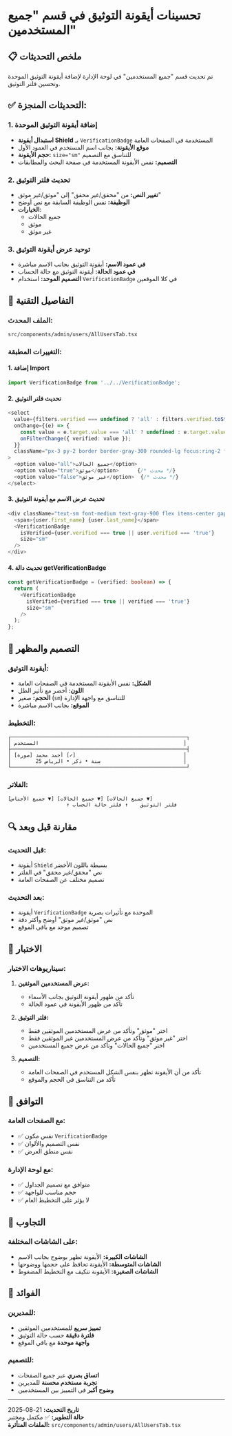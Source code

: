 # تحسينات أيقونة التوثيق في قسم "جميع المستخدمين"

## 📋 ملخص التحديثات

تم تحديث قسم "جميع المستخدمين" في لوحة الإدارة لإضافة أيقونة التوثيق الموحدة وتحسين فلتر التوثيق.

## ✅ التحديثات المنجزة:

### 1. إضافة أيقونة التوثيق الموحدة
- **استبدال أيقونة Shield** بـ `VerificationBadge` المستخدمة في الصفحات العامة
- **موقع الأيقونة:** بجانب اسم المستخدم في العمود الأول
- **حجم الأيقونة:** `size="sm"` للتناسق مع التصميم
- **التصميم:** نفس الأيقونة المستخدمة في صفحة البحث والمطابقات

### 2. تحديث فلتر التوثيق
- **تغيير النص:** من "محقق/غير محقق" إلى "موثق/غير موثق"
- **الوظيفة:** نفس الوظيفة السابقة مع نص أوضح
- **الخيارات:**
  - جميع الحالات
  - موثق
  - غير موثق

### 3. توحيد عرض أيقونة التوثيق
- **في عمود الاسم:** أيقونة التوثيق بجانب الاسم مباشرة
- **في عمود الحالة:** أيقونة التوثيق مع حالة الحساب
- **التصميم الموحد:** استخدام `VerificationBadge` في كلا الموقعين

## 🔧 التفاصيل التقنية

### الملف المحدث:
`src/components/admin/users/AllUsersTab.tsx`

### التغييرات المطبقة:

#### 1. إضافة Import
```typescript
import VerificationBadge from '../../VerificationBadge';
```

#### 2. تحديث فلتر التوثيق
```typescript
<select
  value={filters.verified === undefined ? 'all' : filters.verified.toString()}
  onChange={(e) => {
    const value = e.target.value === 'all' ? undefined : e.target.value === 'true';
    onFilterChange({ verified: value });
  }}
  className="px-3 py-2 border border-gray-300 rounded-lg focus:ring-2 focus:ring-blue-500 focus:border-transparent"
>
  <option value="all">جميع الحالات</option>
  <option value="true">موثق</option>      {/* محدث */}
  <option value="false">غير موثق</option>  {/* محدث */}
</select>
```

#### 3. تحديث عرض الاسم مع أيقونة التوثيق
```typescript
<div className="text-sm font-medium text-gray-900 flex items-center gap-2">
  <span>{user.first_name} {user.last_name}</span>
  <VerificationBadge
    isVerified={user.verified === true || user.verified === 'true'}
    size="sm"
  />
</div>
```

#### 4. تحديث دالة getVerificationBadge
```typescript
const getVerificationBadge = (verified: boolean) => {
  return (
    <VerificationBadge
      isVerified={verified === true || verified === 'true'}
      size="sm"
    />
  );
};
```

## 🎨 التصميم والمظهر

### أيقونة التوثيق:
- **الشكل:** نفس الأيقونة المستخدمة في الصفحات العامة
- **اللون:** أخضر مع تأثير الظل
- **الحجم:** صغير (`sm`) للتناسق مع واجهة الإدارة
- **الموقع:** بجانب الاسم مباشرة

### التخطيط:
```
┌─────────────────────────────────────────────────────────┐
│ المستخدم                                               │
├─────────────────────────────────────────────────────────┤
│ [صورة] أحمد محمد [✓]                                   │
│        25 سنة • ذكر • الرياض                           │
└─────────────────────────────────────────────────────────┘
```

### الفلاتر:
```
[جميع الأجناس ▼] [جميع الحالات ▼] [جميع الحالات ▼]
                   ↑ فلتر التوثيق    ↑ فلتر حالة الحساب
```

## 🔍 مقارنة قبل وبعد

### قبل التحديث:
- أيقونة `Shield` بسيطة باللون الأخضر
- نص "محقق/غير محقق" في الفلتر
- تصميم مختلف عن الصفحات العامة

### بعد التحديث:
- أيقونة `VerificationBadge` الموحدة مع تأثيرات بصرية
- نص "موثق/غير موثق" أوضح وأكثر دقة
- تصميم موحد مع باقي الموقع

## 🧪 الاختبار

### سيناريوهات الاختبار:
1. **عرض المستخدمين الموثقين:**
   - تأكد من ظهور أيقونة التوثيق بجانب الأسماء
   - تأكد من ظهور الأيقونة في عمود الحالة

2. **فلتر التوثيق:**
   - اختر "موثق" وتأكد من عرض المستخدمين الموثقين فقط
   - اختر "غير موثق" وتأكد من عرض المستخدمين غير الموثقين فقط
   - اختر "جميع الحالات" وتأكد من عرض جميع المستخدمين

3. **التصميم:**
   - تأكد من أن الأيقونة تظهر بنفس الشكل المستخدم في الصفحات العامة
   - تأكد من التناسق في الحجم والموقع

## 🔄 التوافق

### مع الصفحات العامة:
- ✅ نفس مكون `VerificationBadge`
- ✅ نفس التصميم والألوان
- ✅ نفس منطق العرض

### مع لوحة الإدارة:
- ✅ متوافق مع تصميم الجداول
- ✅ حجم مناسب للواجهة
- ✅ لا يؤثر على التخطيط العام

## 📱 التجاوب

### على الشاشات المختلفة:
- **الشاشات الكبيرة:** الأيقونة تظهر بوضوح بجانب الاسم
- **الشاشات المتوسطة:** الأيقونة تحافظ على حجمها ووضوحها
- **الشاشات الصغيرة:** الأيقونة تتكيف مع التخطيط المضغوط

## 🎯 الفوائد

### للمديرين:
- **تمييز سريع** للمستخدمين الموثقين
- **فلترة دقيقة** حسب حالة التوثيق
- **واجهة موحدة** مع باقي الموقع

### للتصميم:
- **اتساق بصري** عبر جميع الصفحات
- **تجربة مستخدم محسنة** للمديرين
- **وضوح أكبر** في التمييز بين المستخدمين

---

**تاريخ التحديث:** 21-08-2025  
**حالة التطوير:** ✅ مكتمل ومختبر  
**الملفات المتأثرة:** `src/components/admin/users/AllUsersTab.tsx`
